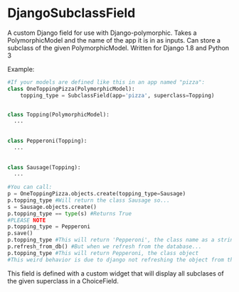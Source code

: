 # DjangoSubclassField
A custom Django field for use with Django-polymorphic.  Takes a PolymorphicModel and the name of the app it is in as inputs.  Can store a subclass of the given PolymorphicModel.  Written for Django 1.8 and Python 3

Example:
```python
#If your models are defined like this in an app named "pizza":
class OneToppingPizza(PolymorphicModel):
    topping_type = SubclassField(app='pizza', superclass=Topping)


class Topping(PolymorphicModel):
  ...
  
  
class Pepperoni(Topping):
  ...
  
  
class Sausage(Topping):
  ...
  
#You can call:
p = OneToppingPizza.objects.create(topping_type=Sausage)
p.topping_type #Will return the class Sausage so...
s = Sausage.objects.create()
p.topping_type == type(s) #Returns True
#PLEASE NOTE
p.topping_type = Pepperoni
p.save()
p.topping_type #This will return 'Pepperoni', the class name as a string
p.refresh_from_db() #But when we refresh from the database...
p.topping_type #This will return Pepperoni, the class object
#This weird behavior is due to django not refreshing the object from the database when it is saved
```
This field is defined with a custom widget that will display all subclases of the given superclass in a ChoiceField.
